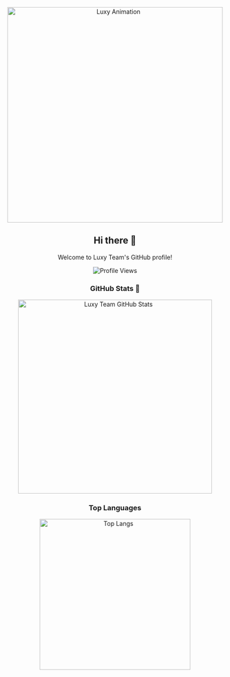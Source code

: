 <div align="center">
  <!-- Imagen animada -->
  <img src="https://cdn.discordapp.com/attachments/1279599167802708018/1280728644423122954/1725419901829-966.gif?ex=66d922ff&is=66d7d17f&hm=d3fbd037cbb79a6154089bc98520bf5f53f1a94deeadd01b29af35341eab757a&" alt="Luxy Animation" width="500"/>

  <!-- Saludo -->
  <h2>Hi there 👋</h2>
  
  <!-- Descripción o introducción (opcional) -->
  <p>Welcome to Luxy Team's GitHub profile!</p>

  <!-- Contador de visitas -->
  <p align="center">
    <img src="https://komarev.com/ghpvc/?username=LuxyTeam&style=flat-square" alt="Profile Views" />
  </p>

  <!-- Estadísticas de GitHub -->
  <h3>GitHub Stats 🌟</h3>
  <img src="https://github-readme-stats.vercel.app/api?username=LuxyTeam&title_color=bd0003&theme=shadow_red&count_private=true&show_icons=true&cache_seconds=1800" alt="Luxy Team GitHub Stats" width="450"/>

  <!-- Lenguajes más usados -->
  <h3>Top Languages</h3>
  <a href="https://github.com/LoliKillers/LoliKillers">
    <img src="https://github-readme-stats.vercel.app/api/top-langs/?username=LuxyTeam&theme=chartreuse-dark&layout=compact" alt="Top Langs" width="350"/>
  </a>

</div>
